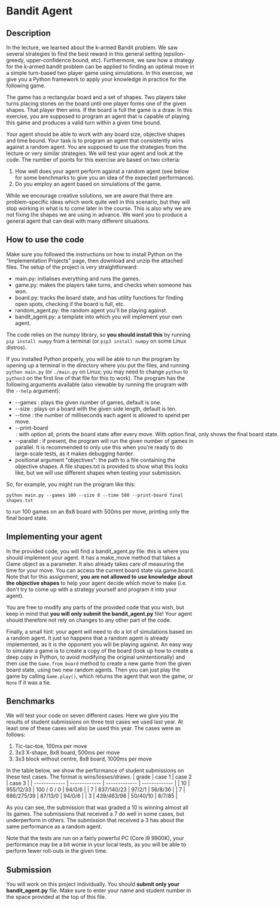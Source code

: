 # Bandit Agent

## Description

In the lecture, we learned about the k-armed Bandit problem. We saw several strategies to find the best reward in this general setting (epsilon-greedy, upper-confidence bound, etc). Furthermore, we saw how a strategy for the k-armed bandit problem can be applied to finding an optimal move in a simple turn-based two player game using simulations. In this exercise, we give you a Python framework to apply your knowledge in practice for the following game.

The game has a rectangular board and a set of shapes. Two players take turns placing stones on the board until one player forms one of the given shapes. That player then wins. If the board is full the game is a draw. In this exercise, you are supposed to program an agent that is capable of playing this game and produces a valid turn within a given time bound.

Your agent should be able to work with any board size, objective shapes and time bound. Your task is to program an agent that consistently wins against a random agent. You are supposed to use the strategies from the lecture or very similar strategies. We will test your agent and look at the code. The number of points for this exercise are based on two criteria:

1. How well does your agent perform against a random agent (see below for some benchmarks to give you an idea of the expected performance).
2. Do you employ an agent based on simulations of the game.

While we encourage creative solutions, we are aware that there are problem-specific ideas which work quite well in this scenario, but they will stop working in what is to come later in the course. This is also why we are not fixing the shapes we are using in advance. We want you to produce a general agent that can deal with many different situations.

## How to use the code

Make sure you followed the instructions on how to install Python on the "Implementation Projects" page, then download and unzip the attached files. The setup of the project is very straightforward:

- main.py: initialises everything and runs the games.
- game.py: makes the players take turns, and checks when someone has won.
- board.py: tracks the board state, and has utility functions for finding open spots, checking if the board is full, etc.
- random_agent.py: the random agent you'll be playing against.
- bandit_agent.py: a template into which you will implement your own agent.

The code relies on the *numpy* library, so **you should install this** by running `pip install numpy` from a terminal (or `pip3 install numpy` on some Linux distros).

If you installed Python properly, you will be able to run the program by opening up a terminal in the directory where you put the files, and running `python main.py` (or `./main.py` on Linux; you may need to change `python` to `python3` on the first line of that file for this to work). The program has the following arguments available (also viewable by running the program with the `--help` argument):

- --games <number> : plays the given number of games, default is one.
- --size <number>: plays on a board with the given side length, default is ten.
- --time <number>: the number of milliseconds each agent is allowed to spend per move.
- --print-board <option>: with option `all`, prints the board state after every move. With option `final`, only shows the final board state. When this argument is not given, no board state will be printed.
- --parallel <number>: if present, the program will run the given number of games in parallel. It is recommended to only use this when you're ready to do large-scale tests, as it makes debugging harder.
- positional argument "objectives": the path to a file containing the objective shapes. A file shapes.txt is provided to show what this looks like, but we will use different shapes when testing your submission.

So, for example, you might run the program like this:
```
python main.py --games 100 --size 8 --time 500 --print-board final shapes.txt
```
to run 100 games on an 8x8 board with 500ms per move, printing only the final board state.

## Implementing your agent

In the provided code, you will find a bandit_agent.py file: this is where you should implement your agent. It has a make_move method that takes a Game object as a parameter. It also already takes care of measuring the time for your move. You can access the current board state via game.board. Note that for this assignment, **you are not allowed to use knowledge about the objective shapes** to help your agent decide which move to make (i.e. don't try to come up with a strategy yourself and program it into your agent).

You are free to modify any parts of the provided code that you wish, but keep in mind that **you will only submit the bandit_agent.py** file! Your agent should therefore not rely on changes to any other part of the code.

Finally, a small hint: your agent will need to do a lot of simulations based on a random agent. It just so happens that a random agent is already implemented, as it is the opponent you will be playing against. An easy way to simulate a game is to create a copy of the board (look up how to create a deep copy in Python, to avoid modifying the original unintentionally) and then use the `Game.from_board` method to create a new game from the given board state, using two new random agents. Then you can just play the game by calling `Game.play()`, which returns the agent that won the game, or `None` if it was a tie.

## Benchmarks

We will test your code on seven different cases. Here we give you the results of student submissions on three test cases we used last year. At least one of these cases will also be used this year. The cases were as follows:

1. Tic-tac-toe, 100ms per move
2. 3x3 X-shape, 8x8 board, 500ms per move
3. 3x3 block without centre, 8x8 board, 1000ms per move

In the table below, we show the performance of student submissions on these test cases. The format is wins/losses/draws.
| grade         | case 1           | case 2        | case 3        |
| ------------- | -------------    | ------------- | ------------- |
| 10            | 955/12/33    | 100 / 0 / 0   | 94/0/6   |
| 7             | 837/140/23   | 97/2/1    | 56/8/36    |
| 7             | 686/275/39  | 87/13/0  | 94/0/6   |
| 3             | 439/463/98  | 50/40/10  | 8/7/85   |

As you can see, the submission that was graded a 10 is winning almost all its games. The submissions that received a 7 do well in some cases, but underperform in others. The submission that received a 3 has about the same performance as a random agent.

Note that the tests are run on a fairly powerful PC (Core i9 9900K), your performance may be a bit worse in your local tests, as you will be able to perform fewer roll-outs in the given time.

## Submission

You will work on this project individually. You should **submit only your bandit_agent.py** file. Make sure to enter your name and student number in the space provided at the top of this file.
